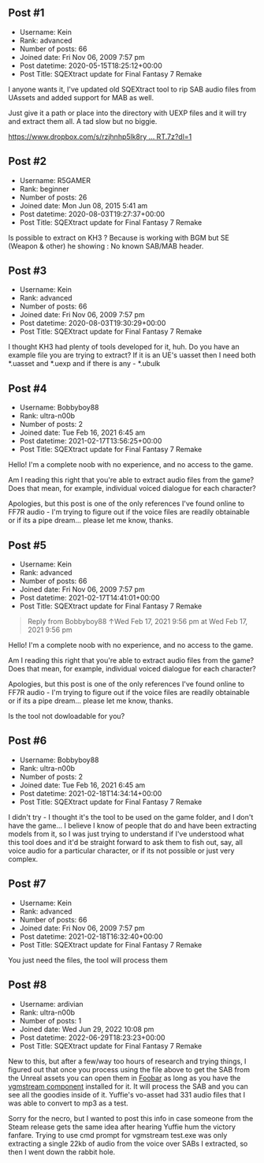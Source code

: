## Post #1
- Username: Kein
- Rank: advanced
- Number of posts: 66
- Joined date: Fri Nov 06, 2009 7:57 pm
- Post datetime: 2020-05-15T18:25:12+00:00
- Post Title: SQEXtract update for Final Fantasy 7 Remake

I anyone wants it, I've updated old SQEXtract tool to rip SAB audio files from UAssets and added support for MAB as well.

Just give it a path or place into the directory with UEXP files and it will try and extract them all. A tad slow but no biggie.

[https://www.dropbox.com/s/rzjhnhp5lk8ry ... RT.7z?dl=1](https://www.dropbox.com/s/rzjhnhp5lk8rymt/SABMABRipRT.7z?dl=1)
## Post #2
- Username: R5GAMER
- Rank: beginner
- Number of posts: 26
- Joined date: Mon Jun 08, 2015 5:41 am
- Post datetime: 2020-08-03T19:27:37+00:00
- Post Title: SQEXtract update for Final Fantasy 7 Remake

Is possible to extract on KH3 ? Because is working with BGM but SE (Weapon & other) he showing :
No known SAB/MAB header.
## Post #3
- Username: Kein
- Rank: advanced
- Number of posts: 66
- Joined date: Fri Nov 06, 2009 7:57 pm
- Post datetime: 2020-08-03T19:30:29+00:00
- Post Title: SQEXtract update for Final Fantasy 7 Remake

I thought KH3 had plenty of tools developed for it, huh.
Do you have an example file you are trying to extract? If it is an UE's uasset then I need both *.uasset and *.uexp and if there is any - *.ubulk
## Post #4
- Username: Bobbyboy88
- Rank: ultra-n00b
- Number of posts: 2
- Joined date: Tue Feb 16, 2021 6:45 am
- Post datetime: 2021-02-17T13:56:25+00:00
- Post Title: SQEXtract update for Final Fantasy 7 Remake

Hello! I'm a complete noob with no experience, and no access to the game.

Am I reading this right that you're able to extract audio files from the game? Does that mean, for example, individual voiced dialogue for each character?

Apologies, but this post is one of the only references I've found online to FF7R audio - I'm trying to figure out if the voice files are readily obtainable or if its a pipe dream... please let me know, thanks.
## Post #5
- Username: Kein
- Rank: advanced
- Number of posts: 66
- Joined date: Fri Nov 06, 2009 7:57 pm
- Post datetime: 2021-02-17T14:41:01+00:00
- Post Title: SQEXtract update for Final Fantasy 7 Remake

> Reply from Bobbyboy88 ↑Wed Feb 17, 2021 9:56 pm at Wed Feb 17, 2021 9:56 pm
>
> 
Hello! I'm a complete noob with no experience, and no access to the game.

Am I reading this right that you're able to extract audio files from the game? Does that mean, for example, individual voiced dialogue for each character?

Apologies, but this post is one of the only references I've found online to FF7R audio - I'm trying to figure out if the voice files are readily obtainable or if its a pipe dream... please let me know, thanks.

Is the tool not dowloadable for you?
## Post #6
- Username: Bobbyboy88
- Rank: ultra-n00b
- Number of posts: 2
- Joined date: Tue Feb 16, 2021 6:45 am
- Post datetime: 2021-02-18T14:34:14+00:00
- Post Title: SQEXtract update for Final Fantasy 7 Remake

I didn't try - I thought it's the tool to be used on the game folder, and I don't have the game... I believe I know of people that do and have been extracting models from it, so I was just trying to understand if I've understood what this tool does and it'd be straight forward to ask them to fish out, say, all voice audio for a particular character, or if its not possible or just very complex.
## Post #7
- Username: Kein
- Rank: advanced
- Number of posts: 66
- Joined date: Fri Nov 06, 2009 7:57 pm
- Post datetime: 2021-02-18T16:32:40+00:00
- Post Title: SQEXtract update for Final Fantasy 7 Remake

You just need the files, the tool will process them
## Post #8
- Username: ardivian
- Rank: ultra-n00b
- Number of posts: 1
- Joined date: Wed Jun 29, 2022 10:08 pm
- Post datetime: 2022-06-29T18:23:23+00:00
- Post Title: SQEXtract update for Final Fantasy 7 Remake

New to this, but after a few/way too hours of research and trying things, I figured out that once you process using the file above to get the SAB from the Unreal assets you can open them in [Foobar](https://www.foobar2000.org/) as long as you have the [vgmstream component](https://github.com/vgmstream/vgmstream/releases/download/r1745/foo_input_vgmstream.fb2k-component) installed for it. It will process the SAB and you can see all the goodies inside of it. Yuffie's vo-asset had 331 audio files that I was able to convert to mp3 as a test.

Sorry for the necro, but I wanted to post this info in case someone from the Steam release gets the same idea after hearing Yuffie hum the victory fanfare. Trying to use cmd prompt for vgmstream test.exe was only extracting a single 22kb of audio from the voice over SABs I extracted, so then I went down the rabbit hole.
